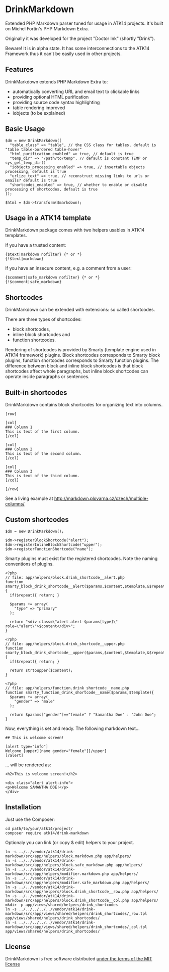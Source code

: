 DrinkMarkdown
=============

Extended PHP Markdown parser tuned for usage in ATK14 projects. It's built on Michel Fortin's PHP Markdown Extra.

Originally it was developed for the project "Doctor Ink" (shortly "Drink").

Beware! It is in alpha state. It has some interconnections to the ATK14 Framework thus it can't be easily used in other projects.

Features
--------

DrinkMarkdown extends PHP Markdown Extra to:

- automatically converting URL and email text to clickable links
- providing optional HTML purification
- providing source code syntax highlighting
- table rendering improved
- iobjects (to be explained)

Basic Usage
-----------

    $dm = new DrinkMarkdown([
      "table_class" => "table", // the CSS class for tables, default is "table table-bordered table-hover"
      "html_purification_enabled" => true, // default is true
      "temp_dir" => "/path/to/temp", // default is constant TEMP or sys_get_temp_dir()
      "iobjects_processing_enabled" => true, // insertable objects processing, default is true
      "urlize_text" => true, // reconstruct missing links to urls or emails? default is true
      "shortcodes_enabled" => true, // whether to enable or disable processing of shortcodes, default is true
    ]);

    $html = $dm->transform($markdown);

Usage in a ATK14 template
-------------------------

DrinkMarkdown package comes with two helpers usables in ATK14 templates.

If you have a trusted content:

    {$text|markdown nofilter} {* or *}
    {!$text|markdown}

If you have an insecure content, e.g. a comment from a user:

    {$comment|safe_markdown nofilter} {* or *}
    {!$comment|safe_markdown}

Shortcodes
----------

DrinkMarkdown can be extended with extensions: so called shortcodes.

There are three types of shortcodes:

- block shortcodes,
- inline block shortcodes and
- function shortcodes.

Rendering of shortcodes is provided by Smarty (template engine used in ATK14 framework) plugins.
Block shortcodes corresponds to Smarty block plugins, function shortcodes corresponds to Smarty function plugins.
The difference between block and inline block shortcodes is that block shortcodes affect whole paragraphs, 
but inline block shortcodes can operate inside paragraphs or sentences.

Built-in shortcodes
-------------------

DrinkMarkdown contains block shortcodes for organizing text into columns.

    [row]

    [col]
    ### Column 1
    This is text of the first column.
    [/col]

    [col]
    ### Column 2
    This is text of the second column.
    [/col]

    [col]
    ### Column 3
    This is text of the third column.
    [/col]

    [/row]

See a living example at http://markdown.plovarna.cz/czech/multiple-columns/


Custom shortcodes
-----------------

    $dm = new DrinkMarkdown();

    $dm->registerBlockShortcode("alert");
    $dm->registerInlineBlockShortcode("upper");
    $dm->registerFunctionShortcode("name");

Smarty plugins must exist for the registered shortcodes. Note the naming conventions of plugins.

    <?php
    // file: app/helpers/block.drink_shortcode__alert.php
    function smarty_block_drink_shortcode__alert($params,$content,$template,&$repeat){
      if($repeat){ return; }

      $params += array(
        "type" => "primary"
      );

      return "<div class=\"alert alert-$params[type]\" role=\"alert\">$content</div>";
    }

    <?php
    // file: app/helpers/block.drink_shortcode__upper.php
    function smarty_block_drink_shortcode__upper($params,$content,$template,&$repeat){
      if($repeat){ return; }

      return strtoupper($content);
    }

    <?php
    // file: app/helpers/function.drink_shortcode__name.php
    function smarty_function_drink_shortcode__name($params,$template){
      $params += array(
        "gender" => "male"
      );

      return $params["gender"]=="female" ? "Samantha Doe" : "John Doe";
    }

Now, everything is set and ready. The following markdown text...

    ## This is welcome screen!

    [alert type="info"]
    Welcome [upper][name gender="female"][/upper]
    [/alert]

... will be rendered as:

    <h2>This is welcome screen!</h2>

    <div class="alert alert-info">
    <p>Welcome SAMANTHA DOE!</p>
    </div>

Installation
------------

Just use the Composer:

    cd path/to/your/atk14/project/
    composer require atk14/drink-markdown

Optionaly you can link (or copy & edit) helpers to your project.

    ln -s ../../vendor/atk14/drink-markdown/src/app/helpers/block.markdown.php app/helpers/
    ln -s ../../vendor/atk14/drink-markdown/src/app/helpers/block.safe_markdown.php app/helpers/
    ln -s ../../vendor/atk14/drink-markdown/src/app/helpers/modifier.markdown.php app/helpers/
    ln -s ../../vendor/atk14/drink-markdown/src/app/helpers/modifier.safe_markdown.php app/helpers/
    ln -s ../../vendor/atk14/drink-markdown/src/app/helpers/block.drink_shortcode__row.php app/helpers/
    ln -s ../../vendor/atk14/drink-markdown/src/app/helpers/block.drink_shortcode__col.php app/helpers/
    mkdir -p app/views/shared/helpers/drink_shortcodes
    ln -s ../../../../../vendor/atk14/drink-markdown/src/app/views/shared/helpers/drink_shortcodes/_row.tpl app/views/shared/helpers/drink_shortcodes/
    ln -s ../../../../../vendor/atk14/drink-markdown/src/app/views/shared/helpers/drink_shortcodes/_col.tpl app/views/shared/helpers/drink_shortcodes/

License
-------

DrinkMarkdown is free software distributed [under the terms of the MIT license](http://www.opensource.org/licenses/mit-license)

[//]: # ( vim: set ts=2 et: )
